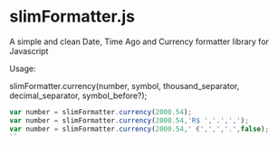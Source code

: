 # slimFormatter.js

A simple and clean Date, Time Ago and Currency formatter library for Javascript


Usage:

slimFormatter.currency(number, symbol, thousand_separator, decimal_separator, symbol_before?);

```js
var number = slimFormatter.currency(2000.54);
var number = slimFormatter.currency(2000.54,'R$ ','.',',');
var number = slimFormatter.currency(2000.54,' €',',','.',false);
``